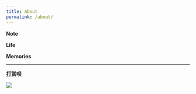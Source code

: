```yaml
---
title: About
permalink: /about/
---
```


**Note**

**Life**

**Memories**

---

**打赏呗**

![](https://cdnimg.acgget.com/images/201901/91416b1f40cc6632.png)

